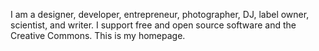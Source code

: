 I am a designer, developer, entrepreneur, photographer, DJ, label owner, scientist, and writer. I support free and open source software and the Creative Commons. This is my homepage.
